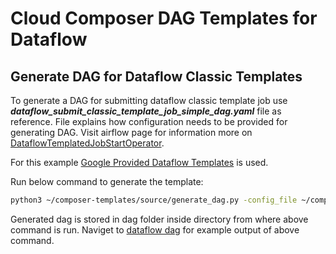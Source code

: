 # Cloud Composer DAG Templates for Dataflow

## Generate DAG for Dataflow Classic Templates

To generate a DAG for submitting dataflow classic template job use ***dataflow_submit_classic_template_job_simple_dag.yaml*** file as reference. File explains how configuration needs to be provided for generating DAG. Visit airflow page for information more on [DataflowTemplatedJobStartOperator](https://airflow.apache.org/docs/apache-airflow-providers-google/stable/_api/airflow/providers/google/cloud/operators/dataflow/index.html#airflow.providers.google.cloud.operators.dataflow.DataflowTemplatedJobStartOperator).

For this example [Google Provided Dataflow Templates](https://cloud.google.com/dataflow/docs/guides/templates/provided/bigquery-to-tfrecords) is used.

Run below command to generate the template:
```sh
python3 ~/composer-templates/source/generate_dag.py -config_file ~/composer-templates/example/config/dataflow/dataflow_submit_classic_template_job_simple_dag.yaml
```

Generated dag is stored in dag folder inside directory from where above command is run. Naviget to [dataflow dag](./dag/dataflow_submit_classic_template_job_simple_dag.py) for example output of above command.